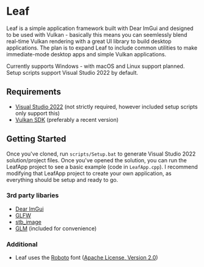 # Leaf
Leaf is a simple application framework built with Dear ImGui and designed to be used with Vulkan - basically this means you can seemlessly blend real-time Vulkan rendering with a great UI library to build desktop applications. The plan is to expand Leaf to include common utilities to make immediate-mode desktop apps and simple Vulkan applications.

Currently supports Windows - with macOS and Linux support planned. Setup scripts support Visual Studio 2022 by default.

## Requirements
- [Visual Studio 2022](https://visualstudio.com) (not strictly required, however included setup scripts only support this)
- [Vulkan SDK](https://vulkan.lunarg.com/sdk/home#windows) (preferably a recent version)

## Getting Started
Once you've cloned, run `scripts/Setup.bat` to generate Visual Studio 2022 solution/project files. Once you've opened the solution, you can run the LeafApp project to see a basic example (code in `LeafApp.cpp`). I recommend modifying that LeafApp project to create your own application, as everything should be setup and ready to go.

### 3rd party libaries
- [Dear ImGui](https://github.com/ocornut/imgui)
- [GLFW](https://github.com/glfw/glfw)
- [stb_image](https://github.com/nothings/stb)
- [GLM](https://github.com/g-truc/glm) (included for convenience)

### Additional
- Leaf uses the [Roboto](https://fonts.google.com/specimen/Roboto) font ([Apache License, Version 2.0](https://www.apache.org/licenses/LICENSE-2.0))